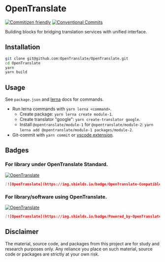 # OpenTranslate

[![Commitizen friendly](https://img.shields.io/badge/commitizen-friendly-brightgreen.svg?maxAge=2592000)](http://commitizen.github.io/cz-cli/)
[![Conventional Commits](https://img.shields.io/badge/Conventional%20Commits-1.0.0-brightgreen.svg?maxAge=2592000)](https://conventionalcommits.org)

Building blocks for bridging translation services with unified interface.

## Installation

```bash
git clone git@github.com:OpenTranslate/OpenTranslate.git
cd OpenTranslate
yarn
yarn build
```

## Usage

See `package.json` and [lerna](https://github.com/lerna/lerna) docs for commands.

- Run lerna commands with `yarn lerna <command>`.
  - Create package: `yarn lerna create module-1`.
  - Create translator "google": `yarn create-translator google`.
  - Install `@opentranslate/module-1` for `@opentranslate/module-2`: `yarn lerna add @opentranslate/module-1 packages/module-2`.
- Git-commit with `yarn commit` or [vscode extension](https://marketplace.visualstudio.com/items?itemName=KnisterPeter.vscode-commitizen).

## Badges
### For library under OpenTranslate Standard.
[![OpenTranslate](https://img.shields.io/badge/OpenTranslate-Compatible-brightgreen)](https://github.com/OpenTranslate)
```markdown
[![OpenTranslate](https://img.shields.io/badge/OpenTranslate-Compatible-brightgreen)](https://github.com/OpenTranslate)
```

### For library/software using OpenTranslate. 
[![OpenTranslate](https://img.shields.io/badge/Powered_by-OpenTranslate-brightgreen)](https://github.com/OpenTranslate)

```markdown
[![OpenTranslate](https://img.shields.io/badge/Powered_by-OpenTranslate-brightgreen)](https://github.com/OpenTranslate)
```


## Disclaimer

The material, source code, and packages from this project are for study and research purposes only. Any reliance you place on such material, source code or packages are strictly at your own risk.
